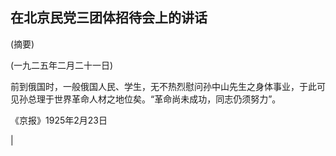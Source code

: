 ## 在北京民党三团体招待会上的讲话

(摘要)

(一九二五年二月二十一日)

前到俄国时，一般俄国人民、学生，无不热烈慰问孙中山先生之身体事业，于此可见孙总理于世界革命人材之地位矣。“革命尚未成功，同志仍须努力”。

《京报》1925年2月23日

|

